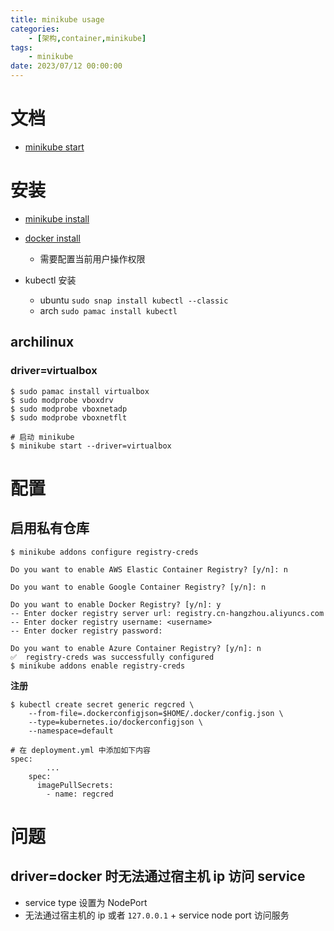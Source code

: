 ```yaml
---
title: minikube usage
categories: 
	- [架构,container,minikube]
tags:
	- minikube
date: 2023/07/12 00:00:00
---
```


# 文档

- [minikube start](https://minikube.sigs.k8s.io/docs/start/)

# 安装

- [minikube install](https://minikube.sigs.k8s.io/docs/start/)
- [docker install](https://docs.docker.com/engine/install/)
  - 需要配置当前用户操作权限

- kubectl 安装
  - ubuntu `sudo snap install kubectl --classic`
  - arch `sudo pamac install kubectl`

## archilinux

### driver=virtualbox

```shell
$ sudo pamac install virtualbox
$ sudo modprobe vboxdrv
$ sudo modprobe vboxnetadp
$ sudo modprobe vboxnetflt

# 启动 minikube
$ minikube start --driver=virtualbox
```

# 配置

## 启用私有仓库

```shell
$ minikube addons configure registry-creds

Do you want to enable AWS Elastic Container Registry? [y/n]: n

Do you want to enable Google Container Registry? [y/n]: n

Do you want to enable Docker Registry? [y/n]: y
-- Enter docker registry server url: registry.cn-hangzhou.aliyuncs.com
-- Enter docker registry username: <username>
-- Enter docker registry password:

Do you want to enable Azure Container Registry? [y/n]: n
✅  registry-creds was successfully configured
$ minikube addons enable registry-creds
```

**注册**

```shell
$ kubectl create secret generic regcred \
    --from-file=.dockerconfigjson=$HOME/.docker/config.json \
    --type=kubernetes.io/dockerconfigjson \
    --namespace=default

# 在 deployment.yml 中添加如下内容
spec:
		...
    spec:
      imagePullSecrets:
        - name: regcred
```

# 问题

## driver=docker 时无法通过宿主机 ip 访问 service

- service type 设置为 NodePort
- 无法通过宿主机的 ip 或者 `127.0.0.1` + service node port 访问服务
